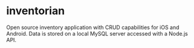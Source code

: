 # inventorian
Open source inventory application with CRUD capabilities for iOS and Android. Data is stored on a local MySQL server accessed with a Node.js API.

